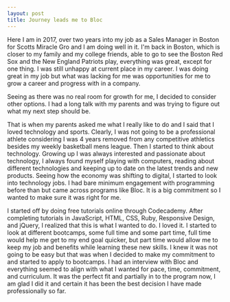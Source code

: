 ```yaml
---
layout: post
title: Journey leads me to Bloc
---
```

Here I am in 2017, over two years into my job as a Sales Manager in Boston for Scotts Miracle Gro and I am doing well in it. I'm back in Boston, which is closer to my family and my college friends, able to go to see the Boston Red Sox and the New England Patriots play, everything was great, except for one thing. I was still unhappy at current place in my career. I was doing great in my job but what was lacking for me was opportunities for me to grow a career and progress with in a company.

Seeing as there was no real room for growth for me, I decided to consider other options. I had a long talk with my parents and was trying to figure out what my next step should be.

That is when my parents asked me what I really like to do and I said that I loved technology and sports. Clearly, I was not going to be a professional athlete considering I was 4 years removed from any competitive athletics besides my weekly basketball mens league. Then I started to think about technology. Growing up I was always interested and passionate about technology, I always found myself playing with computers, reading about different technologies and keeping up to date on the latest trends and new products. Seeing how the economy was shifting to digital, I started to look into technology jobs. I had bare minimum engagement with programming before than but came across programs like Bloc. It is a big commitment so I wanted to make sure it was right for me.

I started off by doing free tutorials online through Codecademy. After completing tutorials in JavaScript, HTML, CSS, Ruby, Responsive Design, and jQuery, I realized that this is what I wanted to do. I loved it. I started to look at different bootcamps, some full time and some part time, full time would help me get to my end goal quicker, but part time would allow me to keep my job and benefits while learning these new skills. I knew it was not going to be easy but that was when I decided to make my commitment to and started to apply to bootcamps. I had an interview with Bloc and everything seemed to align with what I wanted for pace, time, commitment, and curriculum. It was the perfect fit and partially in to the program now, I am glad I did it and certain it has been the best decision I have made professionally so far.
